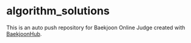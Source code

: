 # algorithm_solutions
This is an auto push repository for Baekjoon Online Judge created with [BaekjoonHub](https://github.com/BaekjoonHub/BaekjoonHub).
